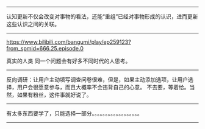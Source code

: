 
---

认知更新不仅会改变对事物的看法，还能“重组”已经对事物形成的认识，进而更新这些认识之间的关联。

---

https://www.bilibili.com/bangumi/play/ep259123?from_spmid=666.25.episode.0

真实的人类
同一个问题会有好多不同时代的人思考。

---

反向调研：让用户主动填写调查问卷很难，但是，如果主动添加选项，让用户选择，用户会很愿意参与，而且大概率不会违背自己的心意。
不去要，等着给。当然，如果有粉丝，这件事就好说了。

---

有太多东西要学了，只能选择一部分。。。。。。。。。。。。。。。。。。

---






